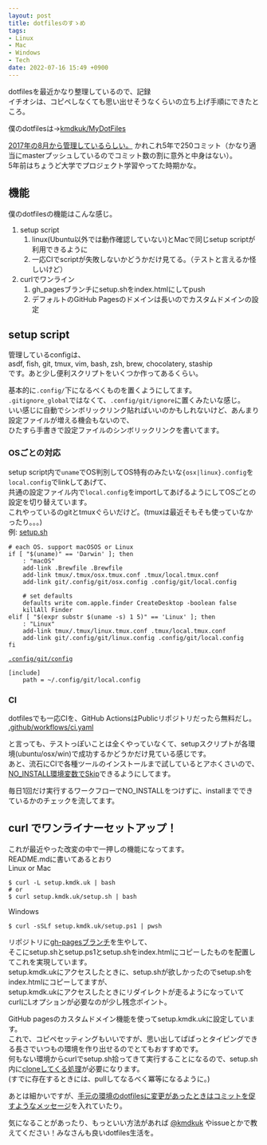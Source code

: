 ```yaml
---
layout: post
title: dotfilesのすゝめ
tags:
- Linux
- Mac
- Windows
- Tech
date: 2022-07-16 15:49 +0900
---
```

dotfilesを最近かなり整理しているので、記録  
イチオシは、コピペしなくても思い出せそうなくらいの立ち上げ手順にできたところ。  

僕のdotfilesは→[kmdkuk/MyDotFiles](https://github.com/kmdkuk/MyDotFiles)  


[2017年の8月から管理しているらしい。](https://github.com/kmdkuk/MyDotFiles/commit/85b4d81355b6f89c22c16be821cbd1bee105a6b5) 
かれこれ5年で250コミット（かなり適当にmasterプッシュしているのでコミット数の割に意外と中身はない）。  
5年前はちょうど大学でプロジェクト学習やってた時期かな。  

## 機能

僕のdotfilesの機能はこんな感じ。  

1. setup script
   1. linux(Ubuntu以外では動作確認していない)とMacで同じsetup scriptが利用できるように
   2. 一応CIでscriptが失敗しないかどうかだけ見てる。（テストと言えるか怪しいけど）
2. curlでワンライン
   1. gh_pagesブランチにsetup.shをindex.htmlにしてpush
   2. デフォルトのGitHub Pagesのドメインは長いのでカスタムドメインの設定

## setup script

管理しているconfigは、  
asdf, fish, git, tmux, vim, bash, zsh, brew, chocolatery, staship  
です。あと少し便利スクリプトをいくつか作ってあるくらい。  

基本的に`.config/`下になるべくものを置くようにしてます。  
`.gitignore_global`ではなくて、`.config/git/ignore`に置くみたいな感じ。  
いい感じに自動でシンボリックリンク貼ればいいのかもしれないけど、あんまり設定ファイルが増える機会もないので、  
ひたすら手書きで設定ファイルのシンボリックリンクを書いてます。  

### OSごとの対応

setup script内で`uname`でOS判別してOS特有のみたいな`{osx|linux}.config`を`local.config`でlinkしてあげて、  
共通の設定ファイル内で`local.config`をimportしてあげるようにしてOSごとの設定を切り替えています。  
これやっているのgitとtmuxぐらいだけど。(tmuxは最近そもそも使っていなかったり。。。)  
例:
[setup.sh](https://github.com/kmdkuk/MyDotFiles/blob/c959b7a47b7dbdb432d1f7cf5389f615c1c559e9/setup.sh#L51-L65)
```shell
# each OS. support macOSOS or Linux
if [ "$(uname)" == 'Darwin' ]; then
    : "macOS"
    add-link .Brewfile .Brewfile
    add-link tmux/.tmux/osx.tmux.conf .tmux/local.tmux.conf
    add-link git/.config/git/osx.config .config/git/local.config

    # set defaults
    defaults write com.apple.finder CreateDesktop -boolean false
    killAll Finder
elif [ "$(expr substr $(uname -s) 1 5)" == 'Linux' ]; then
    : "Linux"
    add-link tmux/.tmux/linux.tmux.conf .tmux/local.tmux.conf
    add-link git/.config/git/linux.config .config/git/local.config
fi
```
[`.config/git/config`](https://github.com/kmdkuk/MyDotFiles/blob/05d391d95a4e3791d1281bc41838dde8e15d8eb6/git/.config/git/config#L20-L21)
```
[include]
	path = ~/.config/git/local.config
```
### CI

dotfilesでも一応CIを、GitHub ActionsはPublicリポジトリだったら無料だし。  
[.github/workflows/ci.yaml](https://github.com/kmdkuk/MyDotFiles/blob/master/.github/workflows/ci.yaml)  

と言っても、テストっぽいことは全くやっていなくて、setupスクリプトが各環境(ubuntu/osx/win)で成功するかどうかだけ見ている感じです。  
あと、流石にCIで各種ツールのインストールまで試しているとアホくさいので、[NO_INSTALL環境変数でSkip](https://github.com/kmdkuk/MyDotFiles/blob/05d391d95a4e3791d1281bc41838dde8e15d8eb6/setup.sh#L82-L86)できるようにしてます。  


毎日1回だけ実行するワークフローでNO_INSTALLをつけずに、installまでできているかのチェックを流してます。  

## curl でワンライナーセットアップ！

これが最近やった改変の中で一押しの機能になってます。  
README.mdに書いてあるとおり  
Linux or Mac  
```shell
$ curl -L setup.kmdk.uk | bash
# or
$ curl setup.kmdk.uk/setup.sh | bash
```
Windows  
```pwsh
$ curl -sSLf setup.kmdk.uk/setup.ps1 | pwsh
```

リポジトリに[gh-pagesブランチ](https://github.com/kmdkuk/MyDotFiles/tree/gh-pages)を生やして、  
そこにsetup.shとsetup.ps1とsetup.shをindex.htmlにコピーしたものを配置してこれを実現しています。  
setup.kmdk.ukにアクセスしたときに、setup.shが欲しかったのでsetup.shをindex.htmlにコピーしてますが、  
setup.kmdk.ukにアクセスしたときにリダイレクトが走るようになっていて  
curlにLオプションが必要なのが少し残念ポイント。  

GitHub pagesのカスタムドメイン機能を使ってsetup.kmdk.ukに設定しています。  
これで、コピペセッティングもいいですが、思い出してぱぱっとタイピングできる長さでいつもの環境を作り出せるのでとてもおすすめです。  
何もない環境からcurlでsetup.sh拾ってきて実行することになるので、setup.sh内に[cloneしてくる処理](https://github.com/kmdkuk/MyDotFiles/blob/24e64b4011581929c1721f8fe4a69d1b4f2909c4/setup.sh#L8-L12)が必要になります。  
(すでに存在するときには、pullしてなるべく冪等になるように。)  

あとは細かいですが、[手元の環境のdotfilesに変更があったときはコミットを促すようなメッセージ](https://github.com/kmdkuk/MyDotFiles/blob/24e64b4011581929c1721f8fe4a69d1b4f2909c4/.bashrc#L222-L241)を入れていたり。  


気になることがあったり、もっといい方法があれば [@kmdkuk](https://twitter.com/kmdkuk) やissueとかで教えてください！みなさんも良いdotfiles生活を。  
